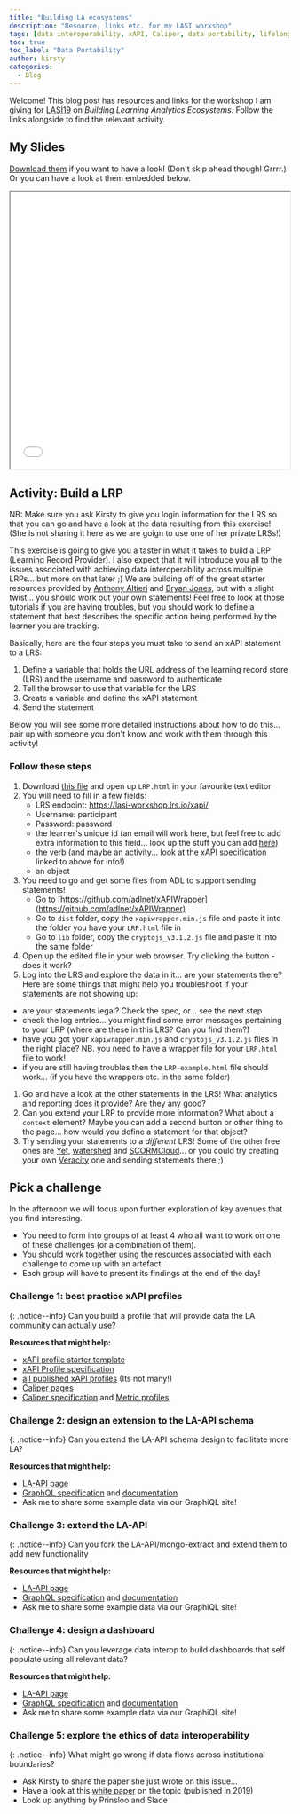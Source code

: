 ```yaml
---
title: "Building LA ecosystems"
description: "Resource, links etc. for my LASI workshop"
tags: [data interoperability, xAPI, Caliper, data portability, lifelong learning]
toc: true
toc_label: "Data Portability"
author: kirsty
categories:
  - Blog
---
```


Welcome! This blog post has resources and links for the workshop I am giving for [LASI19](https://solaresearch.org/events/lasi/lasi19/) on *Building Learning Analytics Ecosystems*. Follow the links alongside to find the relevant activity.

## My Slides

[Download them]({{site.baseurl}}/assets/slides/BuildingLAEcosystems.pptx) if you want to have a look! (Don't skip ahead though! Grrrr.) Or you can have a look  at them embedded below.

<iframe src = "{{site.baseurl}}/assets/slides/BuildingLAEcosystems.pdf" width='100%' height='500' type='application/pdf' allowfullscreen></iframe>

##  Activity: Build a LRP

NB: Make sure you ask Kirsty to give you login information for the LRS so that you can go and have a look at the data resulting from this exercise! (She is not sharing it here as we are goign to use one of her private LRSs!)

This exercise is going to give you a taster in what it takes to build a LRP (Learning Record Provider). I also expect that it will introduce you all to the issues associated with achieving data interoperability across multiple LRPs... but more on that later  ;) We are building off of the great starter resources provided by [Anthony Altieri](https://learningsolutionsmag.com/articles/2322/getting-started-with-xapi-four-lines-of-code) and [Bryan Jones](https://elearningart.com/blog/xapi/), but  with a slight twist... you should work out  your own statements! Feel free to look at those tutorials if you are having troubles, but you should work to define a statement that best describes the specific action being performed by the learner you are tracking.

Basically, here are the four steps you must take to send an xAPI statement to a LRS:

1. Define a variable that holds the URL address of the learning record store (LRS) and the username and password to authenticate
1. Tell the browser to use that variable for the LRS
1. Create a variable and define the xAPI statement
1. Send the statement

Below you will see some more detailed instructions about how to do this... pair up with someone you don't know and work with them through this activity!

### Follow these steps

1. Download [this file]({{site.baseurl}}/assets/LRPexercise.zip) and open up `LRP.html` in your favourite text editor
1. You will need to fill in a few fields:   
    - LRS endpoint: https://lasi-workshop.lrs.io/xapi/
    - Username: participant
    - Password: password
    - the learner's unique id (an email will work here, but feel free to add extra information to this field... look up the stuff you can add [here](https://github.com/adlnet/xAPI-Spec/blob/master/xAPI-Data.md#actor))
    - the verb (and maybe an activity... look at the xAPI specification linked to above for info!)
    - an object
1. You need to go and get some files from ADL to support sending statements!  
    - Go to [https://github.com/adlnet/xAPIWrapper](https://github.com/adlnet/xAPIWrapper)
    - Go to `dist` folder, copy the `xapiwrapper.min.js` file and paste it into the folder you have your `LRP.html` file in
    - Go to `lib` folder, copy the `cryptojs_v3.1.2.js` file and paste it into the same folder
1. Open up the edited file in your web browser. Try clicking the button - does it work?
1. Log into the LRS and explore the data in it... are your statements there? Here are some things that might help  you troubleshoot if your statements are not showing up:  
  - are your statements legal? Check the spec, or... see the next step
  - check the log entries... you might find some error messages pertaining to your LRP (where are these in this LRS? Can you find them?)
  - have you got your `xapiwrapper.min.js` and `cryptojs_v3.1.2.js` files in the right place? NB. you need to have a wrapper file for your `LRP.html` file to work!
  - if you are still having troubles then the `LRP-example.html` file should work... (if you have the wrappers etc. in the same folder)
1. Go and have a look at the other statements in the LRS! What analytics and reporting does it provide? Are they any good?
1. Can you extend your LRP to provide more information? What about a `context` element? Maybe you can add a second button or other thing to the page... how would you define a statement for that object?
1. Try  sending your statements to a *different* LRS! Some of the other free ones are [Yet](https://www.yetanalytics.com/free-sandbox-account), [watershed](https://www.watershedlrs.com/product/pricing/essentials-learning-record-store  
) and [SCORMCloud](https://rusticisoftware.com/products/scorm-cloud/)... or you could try creating your own [Veracity](https://lrs.io/) one and sending statements there ;)


## Pick a challenge

In the afternoon we will focus upon further exploration of key avenues that you find interesting.

- You need to form into groups of at least 4 who all want to work on one of these challenges (or a combination of them).
- You should work together using the resources associated with each challenge to come up with an artefact.
- Each group will have to present its findings at the end of the day!

### Challenge 1: best practice xAPI profiles

{: .notice--info}
Can you build a profile that will provide data the LA community can actually use?

**Resources that might help:**
- [xAPI profile starter template](https://www.imsglobal.org/sites/default/files/caliper/v1p1/caliper-spec-v1p1/caliper-spec-v1p1.html)
- [xAPI Profile specification](https://github.com/adlnet/xapi-profiles)
- [all published xAPI profiles](http://xapi.vocab.pub/) (Its not many!)
- [Caliper pages](https://www.imsglobal.org/activity/caliper)
- [Caliper specification](https://www.imsglobal.org/sites/default/files/caliper/v1p1/caliper-spec-v1p1/caliper-spec-v1p1.html) and [Metric profiles](https://www.imsglobal.org/caliper-11-metric-profiles)

### Challenge 2: design an extension to the LA-API schema

{: .notice--info}
Can you extend the LA-API schema design to facilitate more LA?

**Resources that might help:**
- [LA-API page]({{site.baseurl}}/tools/LA-API/)
- [GraphQL specification](https://graphql.github.io/graphql-spec/) and [documentation](https://graphql.org/)
- Ask me to share some example data via our GraphiQL site!

### Challenge 3: extend the LA-API

{: .notice--info}
Can you fork the LA-API/mongo-extract and extend them to add new functionality

**Resources that might help:**
- [LA-API page]({{site.baseurl}}/tools/LA-API/)
- [GraphQL specification](https://graphql.github.io/graphql-spec/) and [documentation](https://graphql.org/)
- Ask me to share some example data via our GraphiQL site!

### Challenge 4: design a dashboard

{: .notice--info}
Can you leverage data interop to build dashboards that self populate using all relevant data?

**Resources that might help:**
- [LA-API page]({{site.baseurl}}/tools/LA-API/)
- [GraphQL specification](https://graphql.github.io/graphql-spec/) and [documentation](https://graphql.org/)
- Ask me to share some example data via our GraphiQL site!

### Challenge 5: explore the ethics of data interoperability

{: .notice--info}
What might go wrong if data flows across institutional boundaries?

- Ask Kirsty to share the paper she just wrote on this issue...
- Have a look at this [white paper](https://www.researchgate.net/profile/Deborah_West7/publication/332263485_The_Ethics_of_Learning_Analytics_in_Australian_Higher_Education_DISCUSSION_PAPER_PREPARED_BY/links/5caab27e92851c64bd57b3f1/The-Ethics-of-Learning-Analytics-in-Australian-Higher-Education-DISCUSSION-PAPER-PREPARED-BY.pdf) on the topic (published in 2019)
- Look up anything by Prinsloo and Slade
